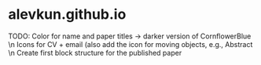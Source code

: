 # alevkun.github.io

TODO:
Color for name and paper titles -> darker version of CornflowerBlue \n
Icons for CV + email (also add the icon for moving objects, e.g., Abstract \n
Create first block structure for the published paper

